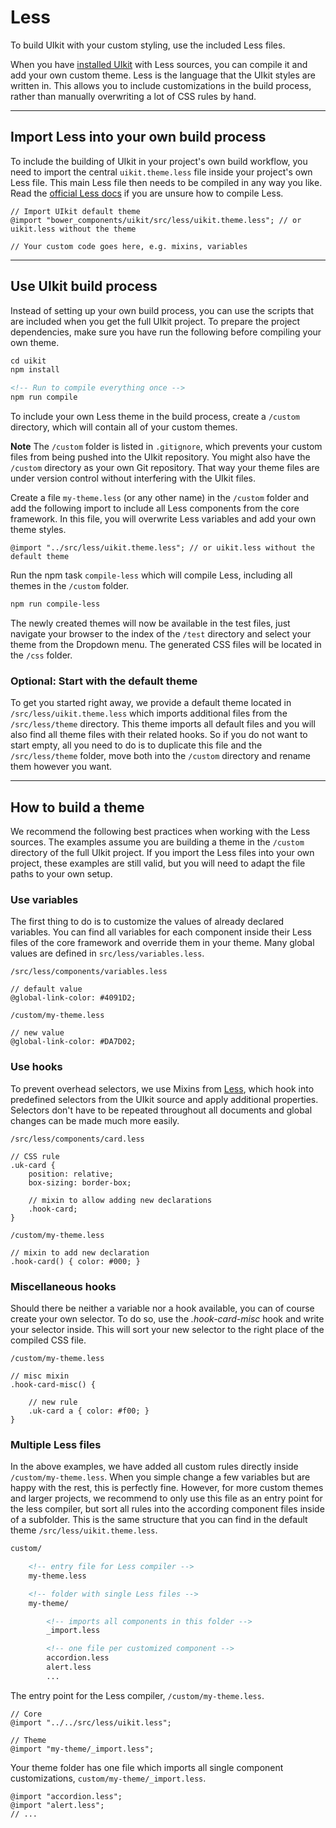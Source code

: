 # Less

<p class="uk-text-lead">To build UIkit with your custom styling, use the included Less files.</p>

When you have [installed UIkit](install.md) with Less sources, you can compile it and add your own custom theme. Less is the language that the UIkit styles are written in. This allows you to include customizations in the build process, rather than manually overwriting a lot of CSS rules by hand.

***

## Import Less into your own build process

To include the building of UIkit in your project's own build workflow, you need to import the central `uikit.theme.less` file inside your project's own Less file. This main Less file then needs to be compiled in any way you like. Read the [official Less docs](http://lesscss.org/usage/) if you are unsure how to compile Less.

```
// Import UIkit default theme
@import "bower_components/uikit/src/less/uikit.theme.less"; // or uikit.less without the theme

// Your custom code goes here, e.g. mixins, variables
```

***

## Use UIkit build process

Instead of setting up your own build process, you can use the scripts that are included when you get the full UIkit project. To prepare the project dependencies, make sure you have run the following before compiling your own theme.

```html
cd uikit
npm install

<!-- Run to compile everything once -->
npm run compile
```

To include your own Less theme in the build process, create a `/custom` directory, which will contain all of your custom themes.

**Note** The `/custom` folder is listed in `.gitignore`, which prevents your custom files from being pushed into the UIkit repository. You might also have the `/custom` directory as your own Git repository. That way your theme files are under version control without interfering with the UIkit files.

Create a file `my-theme.less` (or any other name) in the `/custom` folder and add the following import to include all Less components from the core framework. In this file, you will overwrite Less variables and add your own theme styles.

```less
@import "../src/less/uikit.theme.less"; // or uikit.less without the default theme
```

Run the npm task `compile-less` which will compile Less, including all themes in the `/custom` folder.

```sh
npm run compile-less
```

The newly created themes will now be available in the test files, just navigate your browser to the index of the `/test` directory and select your theme from the Dropdown menu. The generated CSS files will be located in the `/css` folder.

### Optional: Start with the default theme

To get you started right away, we provide a default theme located in `/src/less/uikit.theme.less` which imports additional files from the `/src/less/theme` directory. This theme imports all default files and you will also find all theme files with their related hooks. So if you do not want to start empty, all you need to do is to duplicate this file and the `/src/less/theme` folder, move both into the `/custom` directory and rename them however you want.

***

## How to build a theme

We recommend the following best practices when working with the Less sources. The examples assume you are building a theme in the `/custom` directory of the full UIkit project. If you import the Less files into your own project, these examples are still valid, but you will need to adapt the file paths to your own setup.

### Use variables

The first thing to do is to customize the values of already declared variables. You can find all variables for each component inside their Less files of the core framework and override them in your theme. Many global values are defined in `src/less/variables.less`.


`/src/less/components/variables.less`

```less
// default value
@global-link-color: #4091D2;
```

`/custom/my-theme.less`

```less
// new value
@global-link-color: #DA7D02;
```

### Use hooks

To prevent overhead selectors, we use Mixins from [Less](http://lesscss.org), which hook into predefined selectors from the UIkit source and apply additional properties. Selectors don't have to be repeated throughout all documents and global changes can be made much more easily.

`/src/less/components/card.less`

```less
// CSS rule
.uk-card {
    position: relative;
    box-sizing: border-box;

    // mixin to allow adding new declarations
    .hook-card;
}
```


`/custom/my-theme.less`

```less
// mixin to add new declaration
.hook-card() { color: #000; }
```

### Miscellaneous hooks

Should there be neither a variable nor a hook available, you can of course create your own selector. To do so, use the _.hook-card-misc_ hook and write your selector inside. This will sort your new selector to the right place of the compiled CSS file.

`/custom/my-theme.less`

```less
// misc mixin
.hook-card-misc() {

    // new rule
    .uk-card a { color: #f00; }
}
```

### Multiple Less files

In the above examples, we have added all custom rules directly inside `/custom/my-theme.less`. When you simple change a few variables but are happy with the rest, this is perfectly fine. However, for more custom themes and larger projects, we recommend to only use this file as an entry point for the less compiler, but sort all rules into the according component files inside of a subfolder. This is the same structure that you can find in the default theme `/src/less/uikit.theme.less`.

```html
custom/

    <!-- entry file for Less compiler -->
    my-theme.less

    <!-- folder with single Less files -->
    my-theme/

        <!-- imports all components in this folder -->
        _import.less

        <!-- one file per customized component -->
        accordion.less
        alert.less
        ...
```

The entry point for the Less compiler, `/custom/my-theme.less`.

```less
// Core
@import "../../src/less/uikit.less";

// Theme
@import "my-theme/_import.less";
```

Your theme folder has one file which imports all single component customizations, `custom/my-theme/_import.less`.

```
@import "accordion.less";
@import "alert.less";
// ...
```
